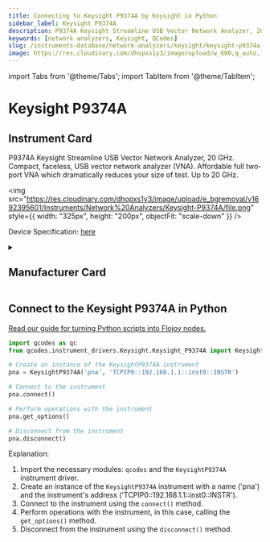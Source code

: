```yaml
---
title: Connecting to Keysight P9374A by Keysight in Python
sidebar_label: Keysight P9374A
description: P9374A Keysight Streamline USB Vector Network Analyzer, 20 GHz. Compact, faceless, USB vector network analyzer (VNA). Affordable full two-port VNA which dramatically reduces your size of test. Up to 20 GHz.
keywords: [network analyzers, Keysight, QCodes]
slug: /instruments-database/network-analyzers/keysight/keysight-p9374a
image: https://res.cloudinary.com/dhopxs1y3/image/upload/w_600,q_auto,f_auto/e_bgremoval/v1692395601/Instruments/Network%20Analyzers/Keysight-P9374A/file.jpg
---
```


import Tabs from '@theme/Tabs';
import TabItem from '@theme/TabItem';

# Keysight P9374A

## Instrument Card

<div className="flex">

<div>

P9374A Keysight Streamline USB Vector Network Analyzer, 20 GHz. Compact, faceless, USB vector network analyzer (VNA). Affordable full two-port VNA which dramatically reduces your size of test. Up to 20 GHz.

</div>

<img src="https://res.cloudinary.com/dhopxs1y3/image/upload/e_bgremoval/v1692395601/Instruments/Network%20Analyzers/Keysight-P9374A/file.png" style={{ width: "325px", height: "200px", objectFit: "scale-down" }} />

</div>

<div className="flex text-center">

<p>Device Specification: <a target="\_blank" href="https://www.keysight.com/us/en/assets/7018-06033/data-sheets/5992-2765.pdf">here</a></p>

</div>

<details style={{ marginTop: "15px"}}>
<summary><h2>Manufacturer Card</h2></summary>

<img src="https://res.cloudinary.com/dhopxs1y3/image/upload/v1692125973/Instruments/Vendor%20Logos/Keysight.png" style={{ width: "100%", height: "170px",objectFit: "scale-down" }} />

Keysight Technologies, or Keysight, is an American company that manufactures electronics test and measurement equipment and software.

<ul>
  <li>Headquarters: USA</li>
  <li>Yearly Revenue (millions, USD): 5420.0</li>
  <li>Vendor Website: <a href="https://www.keysight.com/us/en/home.html">here</a></li>
</ul>
</details>

## Connect to the Keysight P9374A in Python

[Read our guide for turning Python scripts into Flojoy nodes.](https://docs.flojoy.ai/custom-nodes/creating-custom-node/)
<Tabs>
<TabItem value="QCodes" label="QCodes">

```python
import qcodes as qc
from qcodes.instrument_drivers.Keysight.Keysight_P9374A import KeysightP9374A

# Create an instance of the KeysightP9374A instrument
pna = KeysightP9374A('pna', 'TCPIP0::192.168.1.1::inst0::INSTR')

# Connect to the instrument
pna.connect()

# Perform operations with the instrument
pna.get_options()

# Disconnect from the instrument
pna.disconnect()
```

Explanation:
1. Import the necessary modules: `qcodes` and the `KeysightP9374A` instrument driver.
2. Create an instance of the `KeysightP9374A` instrument with a name ('pna') and the instrument's address ('TCPIP0::192.168.1.1::inst0::INSTR').
3. Connect to the instrument using the `connect()` method.
4. Perform operations with the instrument, in this case, calling the `get_options()` method.
5. Disconnect from the instrument using the `disconnect()` method.

</TabItem>
</Tabs>